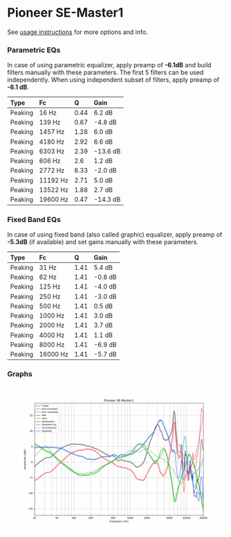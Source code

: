 # Pioneer SE-Master1
See [usage instructions](https://github.com/jaakkopasanen/AutoEq#usage) for more options and info.

### Parametric EQs
In case of using parametric equalizer, apply preamp of **-6.1dB** and build filters manually
with these parameters. The first 5 filters can be used independently.
When using independent subset of filters, apply preamp of **-6.1 dB**.

| Type    | Fc       |    Q | Gain     |
|:--------|:---------|:-----|:---------|
| Peaking | 16 Hz    | 0.44 | 6.2 dB   |
| Peaking | 139 Hz   | 0.67 | -4.8 dB  |
| Peaking | 1457 Hz  | 1.28 | 6.0 dB   |
| Peaking | 4180 Hz  | 2.92 | 6.6 dB   |
| Peaking | 6303 Hz  | 2.39 | -13.6 dB |
| Peaking | 606 Hz   | 2.6  | 1.2 dB   |
| Peaking | 2772 Hz  | 6.33 | -2.0 dB  |
| Peaking | 11192 Hz | 2.71 | 5.0 dB   |
| Peaking | 13522 Hz | 1.88 | 2.7 dB   |
| Peaking | 19600 Hz | 0.47 | -14.3 dB |

### Fixed Band EQs
In case of using fixed band (also called graphic) equalizer, apply preamp of **-5.3dB**
(if available) and set gains manually with these parameters.

| Type    | Fc       |    Q | Gain    |
|:--------|:---------|:-----|:--------|
| Peaking | 31 Hz    | 1.41 | 5.4 dB  |
| Peaking | 62 Hz    | 1.41 | -0.8 dB |
| Peaking | 125 Hz   | 1.41 | -4.0 dB |
| Peaking | 250 Hz   | 1.41 | -3.0 dB |
| Peaking | 500 Hz   | 1.41 | 0.5 dB  |
| Peaking | 1000 Hz  | 1.41 | 3.0 dB  |
| Peaking | 2000 Hz  | 1.41 | 3.7 dB  |
| Peaking | 4000 Hz  | 1.41 | 1.1 dB  |
| Peaking | 8000 Hz  | 1.41 | -6.9 dB |
| Peaking | 16000 Hz | 1.41 | -5.7 dB |

### Graphs
![](./Pioneer%20SE-Master1.png)